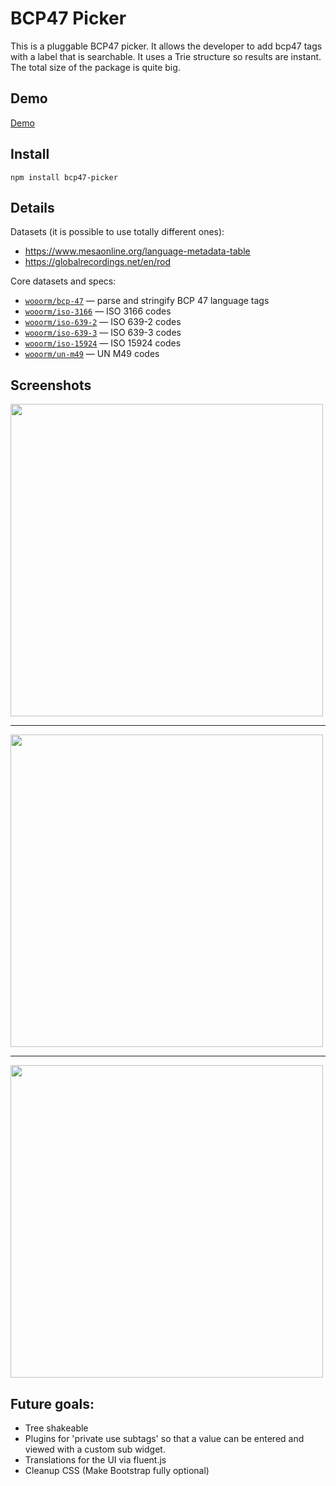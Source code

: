 # BCP47 Picker

This is a pluggable BCP47 picker. It allows the developer to add bcp47 tags with a label that is searchable. It uses a Trie structure so results are instant. The total size of the package is quite big. 

## Demo

[Demo](https://bcp47.danielbeeke.nl)

## Install

```npm install bcp47-picker```

## Details 

Datasets (it is possible to use totally different ones):
- https://www.mesaonline.org/language-metadata-table
- https://globalrecordings.net/en/rod

Core datasets and specs:
*   [`wooorm/bcp-47`](https://github.com/wooorm/bcp-47-match)
    — parse and stringify BCP 47 language tags
*   [`wooorm/iso-3166`](https://github.com/wooorm/iso-3166)
    — ISO 3166 codes
*   [`wooorm/iso-639-2`](https://github.com/wooorm/iso-639-2)
    — ISO 639-2 codes
*   [`wooorm/iso-639-3`](https://github.com/wooorm/iso-639-3)
    — ISO 639-3 codes
*   [`wooorm/iso-15924`](https://github.com/wooorm/iso-15924)
    — ISO 15924 codes
*   [`wooorm/un-m49`](https://github.com/wooorm/un-m49)
    — UN M49 codes

## Screenshots

<img src="images/searching.png" width="500" />
<hr>
<img src="images/properties.png" width="500" />
<hr>
<img src="images/advanced-properties.png" width="500" />

## Future goals:

- Tree shakeable
- Plugins for 'private use subtags' so that a value can be entered and viewed with a custom sub widget.
- Translations for the UI via fluent.js
- Cleanup CSS (Make Bootstrap fully optional)
